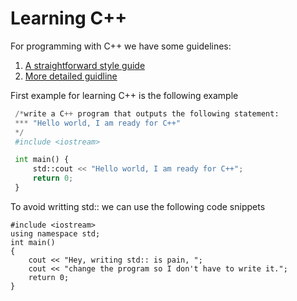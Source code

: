 # Learning C++

For programming with C++ we have some guidelines:
1. [A straightforward style guide](https://github.com/Microsoft/AirSim/blob/master/docs/coding_guidelines.md) 
2. [More detailed guidline](https://google.github.io/styleguide/cppguide.html)

First example for learning C++ is the following example
```python
 /*write a C++ program that outputs the following statement:
 *** "Hello world, I am ready for C++"
 */
 #include <iostream>

 int main() {
     std::cout << "Hello world, I am ready for C++";
     return 0;
 }
```

To avoid writting std:: we can use the following code snippets

    #include <iostream>
    using namespace std;
    int main()
    {
        cout << "Hey, writing std:: is pain, ";
        cout << "change the program so I don't have to write it.";
        return 0;
    }

<!--stackedit_data:
eyJoaXN0b3J5IjpbMTUzMDM1MDc3NSwtMTAzNTE4MDk1MCwtMT
I4MDMwMjE5MV19
-->